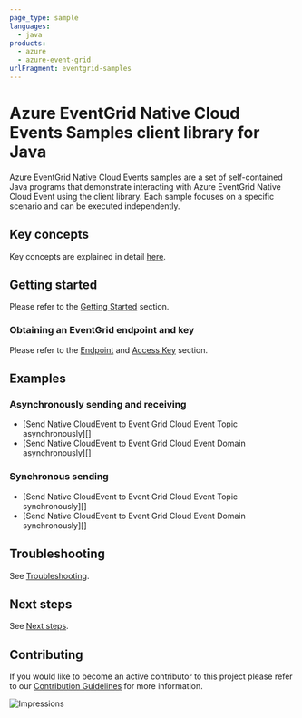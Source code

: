 ```yaml
---
page_type: sample
languages:
  - java
products:
  - azure
  - azure-event-grid 
urlFragment: eventgrid-samples
---
```


# Azure EventGrid Native Cloud Events Samples client library for Java
Azure EventGrid Native Cloud Events samples are a set of self-contained Java programs that demonstrate interacting with 
Azure EventGrid Native Cloud Event using the client library. Each sample focuses on a specific scenario and can be 
executed independently.

## Key concepts
Key concepts are explained in detail [here][sdk_readme_key_concepts].

## Getting started
Please refer to the [Getting Started][sdk_readme_getting_started] section.

### Obtaining an EventGrid endpoint and key
Please refer to the [Endpoint][sdk_readme_endpoint] and [Access Key][sdk_readme_access_key] section.

## Examples

### Asynchronously sending and receiving
- [Send Native CloudEvent to Event Grid Cloud Event Topic asynchronously][]
- [Send Native CloudEvent to Event Grid Cloud Event Domain asynchronously][]

### Synchronous sending
- [Send Native CloudEvent to Event Grid Cloud Event Topic synchronously][]
- [Send Native CloudEvent to Event Grid Cloud Event Domain synchronously][]
## Troubleshooting
See [Troubleshooting][sdk_readme_troubleshooting].

## Next steps
See [Next steps][sdk_readme_next_steps].

## Contributing

If you would like to become an active contributor to this project please refer to our [Contribution
Guidelines](https://github.com/Azure/azure-sdk-for-java/blob/main/CONTRIBUTING.md) for more information.

<!-- LINKS -->
[sdk_readme_key_concepts]: https://github.com/Azure/azure-sdk-for-java/tree/main/sdk/eventgrid/azure-messaging-eventgrid#key-concepts
[sdk_readme_getting_started]: https://github.com/Azure/azure-sdk-for-java/tree/main/sdk/eventgrid/azure-messaging-eventgrid#getting-started
[sdk_readme_endpoint]: https://github.com/Azure/azure-sdk-for-java/tree/main/sdk/eventgrid/azure-messaging-eventgrid#endpoint
[sdk_readme_access_key]: https://github.com/Azure/azure-sdk-for-java/tree/main/sdk/eventgrid/azure-messaging-eventgrid#access-key
[sdk_readme_troubleshooting]: https://github.com/Azure/azure-sdk-for-java/tree/main/sdk/eventgrid/azure-messaging-eventgrid#troubleshooting
[sdk_readme_next_steps]: https://github.com/Azure/azure-sdk-for-java/tree/main/sdk/eventgrid/azure-messaging-eventgrid#next-steps

![Impressions](https://azure-sdk-impressions.azurewebsites.net/api/impressions/azure-sdk-for-java%2Fsdk%2Feventgrid%2Fazure-messaging-eventgrid-cloudnative-cloudevents%2Fsamples%2FREADME.png)
